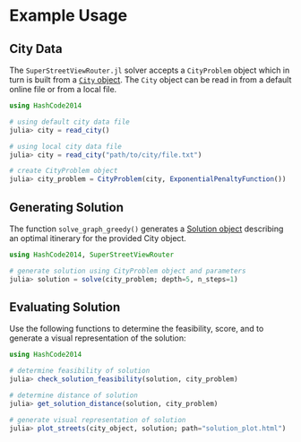 # Example Usage

## City Data

The `SuperStreetViewRouter.jl` solver accepts a `CityProblem` object which in turn is built from a [`City` object](https://gdalle.github.io/HashCode2014.jl/dev/api/#HashCode2014.City). The `City` object can be read in from a default online file or from a local file.

```julia
using HashCode2014

# using default city data file
julia> city = read_city()

# using local city data file
julia> city = read_city("path/to/city/file.txt")

# create CityProblem object
julia> city_problem = CityProblem(city, ExponentialPenaltyFunction())
```

## Generating Solution

The function `solve_graph_greedy()` generates a [Solution object](https://gdalle.github.io/HashCode2014.jl/dev/api/#HashCode2014.Solution)
describing an optimal itinerary for the provided City object.

```julia
using HashCode2014, SuperStreetViewRouter

# generate solution using CityProblem object and parameters
julia> solution = solve(city_problem; depth=5, n_steps=1)
```

## Evaluating Solution

Use the following functions to determine the feasibility, score, and to generate a visual representation of the solution:

```julia
using HashCode2014

# determine feasibility of solution
julia> check_solution_feasibility(solution, city_problem)

# determine distance of solution
julia> get_solution_distance(solution, city_problem)

# generate visual representation of solution
julia> plot_streets(city_object, solution; path="solution_plot.html")
```
